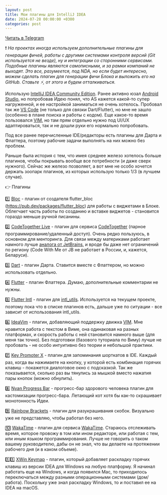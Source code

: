 ```yaml
---
layout: post
title: Мои плагины для IntelliJ IDEA
date: 2024-07-28 00:00:00 +0300
categories: post
---
```


[Читать в Telegram](https://t.me/fluttermiddlepodcast/278)

❗️ *На проектах иногда используем дополнительные плагины для генерации фичей, работы с другими системами контроля
версий (Git используется не везде), ну и интеграции со сторонними сервисами. Подобные плагины являются самописными, и за
рамки компаний не выходят. Это все, разумеется, под NDA, но если будет интересно, можем сделать плагин для генерации
фичи Блока и выложить его на GitHub. Ставьте ⚡️, от этого и будем отталкиваться.*

Использую [IntelliJ IDEA Community Edition](https://www.jetbrains.com/idea/). Ранее активно юзал [Android
Studio](https://developer.android.com/studio), но попробовав Идею понял, что AS кажется какой-то супер нагруженной, и ее
настройкой заниматься не очень хотелось. Пробовал так же [VS Code](https://code.visualstudio.com/) (не только для связки
Dart/Flutter), но мне не зашло (особенно в плане поиска и работы с кодом). Еще какое-то время пользовался
[VIM](https://www.vim.org/), но там прям отдельно нужно под UI/UX адаптироваться, так и не дошли руки его нормально
попробовать.

Под все ранее перечисленные IDE/редакторы есть плагины для Дарта и Флаттера, поэтому рабочие задачи выполнять на них
можно без проблем.

Раньше была история с тем, что имея среднее железо хотелось больше плагинов, чтобы покрывать вообще все потребности (и
даже сверх нужного). Сейчас же железо позволяет, а вот мне не особо хочется держать зоопарк плагинов, из которых
использую только 1/3 (в лучшем случае).

👉 Плагины

1️⃣ [Bloc](https://plugins.jetbrains.com/plugin/12129-bloc) - плагин от создателя
flutter_bloc (https://pub.dev/packages/flutter_bloc) для работы с виджетами в Блоке. Облегчает часть работы по созданию
и вставке виджетов - становится гораздо меньше ручной писанины.

2️⃣ [CodeTogether Live](https://plugins.jetbrains.com/plugin/14225-codetogether-live) - плагин для сервиса
[CodeTogether](https://www.codetogether.com/live/) (парное программирование/удаленный доступ). Очень редко пользуюсь, в
основном для менторинга. Для связи между материками работает намного лучше [аналога от
JetBrains](https://www.jetbrains.com/code-with-me/), и вроде бы даже нет ограничений по региону (Code With Me от JB не
работает в России, и, кажется, Беларуси).

3️⃣ [Dart](https://plugins.jetbrains.com/plugin/6351-dart) - плагин Дарта. Ставится вместе с Флаттером, но можно
использовать отдельно.

4️⃣ [Flutter](https://plugins.jetbrains.com/plugin/9212-flutter) - плагин Флаттера. Думаю, дополнительные комментарии не
нужны.

5️⃣ [Flutter Intl](https://plugins.jetbrains.com/plugin/13666-flutter-intl) - плагин для
[intl_utils](https://pub.dev/packages/intl_utils). Используется на текущем проекте, поэтому пока что в списке плагинов
есть, дальше уже по ситуации - все зависит от использования intl_utils.

6️⃣ [IdeaVim](https://plugins.jetbrains.com/plugin/164-ideavim) - плагин, добавляющий поддержку движка
[VIM](https://www.vim.org/). Мне нравится работа с текстом в Виме, она одинаковая на разных платформах, и скорость работы
с ней становится намного выше (для меня так точно). Без подготовки (базового туториала по Виму) лучше не пробовать - не
особо интуитивно без теории и небольшой практики.

7️⃣ [Key Promoter X](https://plugins.jetbrains.com/plugin/9792-key-promoter-x) - плагин для запоминания шорткатов в IDE.
Каждый раз, когда вы нажимаете на кнопку, у которой есть комбинация горячих клавиш - покажется диалоговое окно с
подсказкой. Так же показывается, сколько раз вы тянулись за мышкой вместо нажатия пары кнопок (можно обнулить).

8️⃣ [Nyan Progress Bar](https://plugins.jetbrains.com/plugin/8575-nyan-progress-bar) - прогресс-бар здорового человека
плагин для кастомизации прогресс-бара. Летающий кот хотя бы как-то скрашивает монотонность Идеи.

9️⃣ [Rainbow Brackets](https://plugins.jetbrains.com/plugin/10080-rainbow-brackets) - плагин для разукрашивания скобок.
Визуально уже не представляю, чтобы работал без него.

🔟 [WakaTime](https://plugins.jetbrains.com/plugin/7425-wakatime) - плагин для сервиса [WakaTime](https://wakatime.com/).
Стараюсь отслеживать время, которое провожу в том или ином редакторе, или работая с тем, или иным языком
программирования. Лучше не говорить о таком вашему руководителю, дабы он не знал, что вы делаете на протяжении рабочего
дня (и в каком объеме).

1️⃣1️⃣ [XWin Keymap](https://plugins.jetbrains.com/plugin/13094-xwin-keymap) - плагин, который добавляет раскладку
горячих клавиш из версии IDEA для Windows на любую платформу. Я начинал работать еще на Windows, и когда появился Mac,
то приходилось переключаться между разными операционными системами (дом/работа). Поскольку уже знал раскладку Windows,
то и поставил ее на IDEA на macOS.
